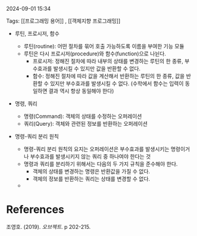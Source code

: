 
2024-09-01 15:34

Tags: [[프로그래밍 용어]] , [[객체지향 프로그래밍]]


- 루틴, 프로시저, 함수
	- 루틴(routine): 어떤 절차를 묶어 호출 가능하도록 이름을 부여한 기능 모듈
	- 루틴은 다시 프로시저(procedure)와 함수(function)으로 나뉜다.
		- 프로시저: 정해진 절차에 따라 내부의 상태를 변경하는 루틴의 한 종류, 부수효과를 발생시킬 수 있지만 값을 반환할 수 없다.
		- 함수: 정해진 절차에 따라 값을 계산해서 반환하는 루틴의 한 종류, 값을 반환할 수 있지만 부수효과를 발생시킬 수 없다. (수학에서 함수는 입력이 동일하면 결과 역시 항상 동일해야 한다)

- 명령, 쿼리
	- 명령(Command): 객체의 상태를 수정하는 오퍼레이션
	- 쿼리(Query): 객체와 관련된 정보를 반환하는 오퍼레이션

- 명령-쿼리 분리 원칙
	- 명령-쿼리 분리 원칙의 요지는 오퍼레이션은 부수효과를 발생시키는 명령이거나 부수효과를 발생시키지 않는 쿼리 중 하나여야 한다는 것
	- 명령과 쿼리를 분리하기 위해서는 다음의 두 가지 규칙을 준수해야 한다.
		- 객체의 상태를 변경하는 명령은 반환값을 가질 수 없다.
		- 객체의 정보를 반환하는 쿼리는 상태를 변경할 수 없다.
	- 


# References

조영호. (2019). *오브젝트*. p 202-215.